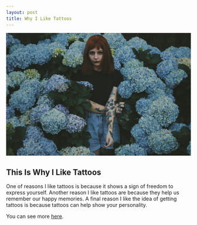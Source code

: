 ```yaml
---
layout: post
title: Why I Like Tattoos
---
```


![tattoo](/images/tatt2.jpg)


## This Is Why I Like Tattoos

One of reasons I like tattoos is because it shows a sign of freedom to express yourself.
Another reason I like tattoos are because they help us remember our happy memories.
A final reason I like the idea of getting tattoos is because tattoos can help show your personality.  

You can see more [here](https://tattooartistmagazine.com/).
